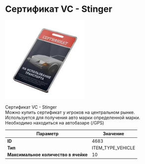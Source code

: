 # Сертификат VC - Stinger

![Item Image](../img/4683.webp?raw=true)

Сертификат VC - Stinger<br>Можно купить сертификат у игроков на центральном рынке.<br>Используется для получения авто марки определенной марки.<br>Необходимо находиться на автобазаре (/GPS)


| Параметр | Значение |
|----------|----------|
| **ID** | 4683 |
| **Тип** | ITEM_TYPE_VEHICLE |
| **Максимальное количество в ячейке** | 10 |

